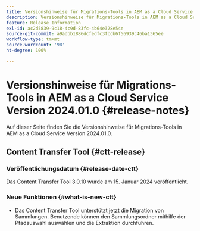 ```yaml
---
title: Versionshinweise für Migrations-Tools in AEM as a Cloud Service Version 2024.01.0
description: Versionshinweise für Migrations-Tools in AEM as a Cloud Service Version 2024.01.0
feature: Release Information
exl-id: ac2d5839-9c18-4c9d-83fc-4b64e328e54e
source-git-commit: a9adbb1886dcfedfc3fccb6f56939c46ba1365ee
workflow-type: tm+mt
source-wordcount: '98'
ht-degree: 100%

---
```


# Versionshinweise für Migrations-Tools in AEM as a Cloud Service Version 2024.01.0 {#release-notes}

Auf dieser Seite finden Sie die Versionshinweise für Migrations-Tools in AEM as a Cloud Service Version 2024.01.0.

## Content Transfer Tool {#ctt-release}

### Veröffentlichungsdatum {#release-date-ctt}

Das Content Transfer Tool 3.0.10 wurde am 15. Januar 2024 veröffentlicht.

### Neue Funktionen {#what-is-new-ctt}

* Das Content Transfer Tool unterstützt jetzt die Migration von Sammlungen. Benutzende können den Sammlungsordner mithilfe der Pfadauswahl auswählen und die Extraktion durchführen.
